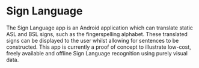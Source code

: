 # Sign Language
The Sign Language app is an Android application which can translate static ASL and BSL signs, such as the fingerspelling alphabet. These translated signs can be displayed to the user whilst allowing for sentences to be constructed. This app is currently a proof of concept to illustrate low-cost, freely available and offline Sign Language recognition using purely visual data.
